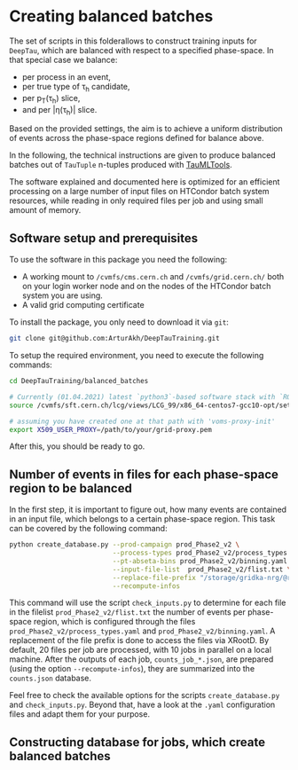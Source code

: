 # Creating balanced batches
The set of scripts in this folderallows to construct training inputs for `DeepTau`,
which are balanced with respect to a specified phase-space. In that special case we
balance:

* per process in an event,
* per true type of &tau;<sub>h</sub> candidate,
* per p<sub>T</sub>(&tau;<sub>h</sub>) slice,
* and per |&eta;(&tau;<sub>h</sub>)| slice.

Based on the provided settings, the aim is to achieve a uniform distribution of
events across the phase-space regions defined for balance above.

In the following, the technical instructions are given to produce balanced batches
out of `TauTuple` n-tuples produced with [TauMLTools](https://github.com/cms-tau-pog/TauMLTools).

The software explained and documented here is optimized for an efficient processing
on a large number of input files on HTCondor batch system resources,
while reading in only required files per job and using small amount of memory.

## Software setup and prerequisites

To use the software in this package you need the following:

* A working mount to `/cvmfs/cms.cern.ch` and `/cvmfs/grid.cern.ch/` both on your login worker
node and on the nodes of the HTCondor batch system you are using.
* A valid grid computing certificate

To install the package, you only need to download it via `git`:

```bash
git clone git@github.com:ArturAkh/DeepTauTraining.git
```

To setup the required environment, you need to execute the following commands:

```bash
cd DeepTauTraining/balanced_batches

# Currently (01.04.2021) latest `python3`-based software stack with `ROOT`
source /cvmfs/sft.cern.ch/lcg/views/LCG_99/x86_64-centos7-gcc10-opt/setup.sh

# assuming you have created one at that path with 'voms-proxy-init'
export X509_USER_PROXY=/path/to/your/grid-proxy.pem
```

After this, you should be ready to go.

## Number of events in files for each phase-space region to be balanced

In the first step, it is important to figure out, how many events are contained in an input file, which
belongs to a certain phase-space region. This task can be covered by the following command:

```bash
python create_database.py --prod-campaign prod_Phase2_v2 \
                          --process-types prod_Phase2_v2/process_types.yaml \
                          --pt-abseta-bins prod_Phase2_v2/binning.yaml \
                          --input-file-list  prod_Phase2_v2/flist.txt \
                          --replace-file-prefix "/storage/gridka-nrg/@root://cmsxrootd-kit.gridka.de//store/user/" \
                          --recompute-infos
```

This command will use the script `check_inputs.py` to determine for each file in the filelist `prod_Phase2_v2/flist.txt` the number of events per
phase-space region, which is configured through the files `prod_Phase2_v2/process_types.yaml` and `prod_Phase2_v2/binning.yaml`. A replacement
of the file prefix is done to access the files via XRootD. By default, 20 files per job are processed, with 10 jobs in parallel on a local machine.
After the outputs of each job, `counts_job_*.json`, are prepared (using the option `--recompute-infos`), they are summarized into the `counts.json` database.

Feel free to check the available options for the scripts `create_database.py` and `check_inputs.py`. Beyond that, have a look at the `.yaml` configuration files
and adapt them for your purpose.

## Constructing database for jobs, which create balanced batches
